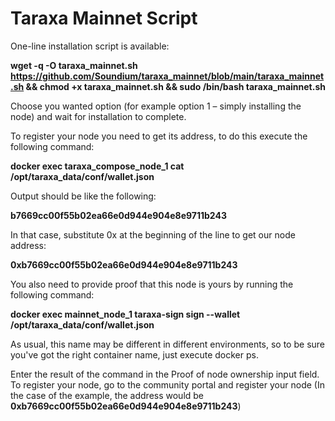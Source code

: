 # Taraxa Mainnet Script

One-line installation script is available:

<b> wget -q -O taraxa_mainnet.sh https://github.com/Soundium/taraxa_mainnet/blob/main/taraxa_mainnet.sh && chmod +x taraxa_mainnet.sh && sudo /bin/bash taraxa_mainnet.sh </b>

Choose you wanted option (for example option 1 – simply installing the node) and wait for installation to complete.

To register your node you need to get its address, to do this execute the following command:

<b> docker exec taraxa_compose_node_1 cat /opt/taraxa_data/conf/wallet.json </b>

Output should be like the following:

<b> b7669cc00f55b02ea66e0d944e904e8e9711b243 </b>

In that case, substitute 0x at the beginning of the line to get our node address:

<b> 0xb7669cc00f55b02ea66e0d944e904e8e9711b243 </b>

You also need to provide proof that this node is yours by running the following command:

<b> docker exec mainnet_node_1 taraxa-sign sign --wallet /opt/taraxa_data/conf/wallet.json </b>

As usual, this name may be different in different environments, so to be sure you've got the right container name, just execute docker ps. 

Enter the result of the command in the Proof of node ownership input field.
To register your node, go to the community portal and register your node (In the case of the example, the address would be <b>0xb7669cc00f55b02ea66e0d944e904e8e9711b243</b>)
